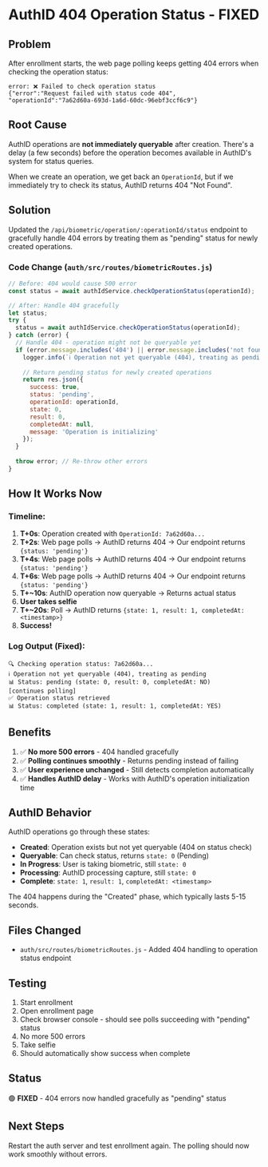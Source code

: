 # AuthID 404 Operation Status - FIXED

## Problem
After enrollment starts, the web page polling keeps getting 404 errors when checking the operation status:
```
error: ❌ Failed to check operation status
{"error":"Request failed with status code 404", "operationId":"7a62d60a-693d-1a6d-60dc-96ebf3ccf6c9"}
```

## Root Cause
AuthID operations are **not immediately queryable** after creation. There's a delay (a few seconds) before the operation becomes available in AuthID's system for status queries.

When we create an operation, we get back an `OperationId`, but if we immediately try to check its status, AuthID returns 404 "Not Found".

## Solution
Updated the `/api/biometric/operation/:operationId/status` endpoint to gracefully handle 404 errors by treating them as "pending" status for newly created operations.

### Code Change (`auth/src/routes/biometricRoutes.js`)

```javascript
// Before: 404 would cause 500 error
const status = await authIdService.checkOperationStatus(operationId);

// After: Handle 404 gracefully
let status;
try {
  status = await authIdService.checkOperationStatus(operationId);
} catch (error) {
  // Handle 404 - operation might not be queryable yet
  if (error.message.includes('404') || error.message.includes('not found')) {
    logger.info(`ℹ️ Operation not yet queryable (404), treating as pending`);
    
    // Return pending status for newly created operations
    return res.json({
      success: true,
      status: 'pending',
      operationId: operationId,
      state: 0,
      result: 0,
      completedAt: null,
      message: 'Operation is initializing'
    });
  }
  
  throw error; // Re-throw other errors
}
```

## How It Works Now

### Timeline:
1. **T+0s**: Operation created with `OperationId: 7a62d60a...`
2. **T+2s**: Web page polls → AuthID returns 404 → Our endpoint returns `{status: 'pending'}`
3. **T+4s**: Web page polls → AuthID returns 404 → Our endpoint returns `{status: 'pending'}`
4. **T+6s**: Web page polls → AuthID returns 404 → Our endpoint returns `{status: 'pending'}`
5. **T+~10s**: AuthID operation now queryable → Returns actual status
6. **User takes selfie**
7. **T+~20s**: Poll → AuthID returns `{state: 1, result: 1, completedAt: <timestamp>}`
8. **Success!**

### Log Output (Fixed):
```
🔍 Checking operation status: 7a62d60a...
ℹ️ Operation not yet queryable (404), treating as pending
📊 Status: pending (state: 0, result: 0, completedAt: NO)
[continues polling]
✅ Operation status retrieved
📊 Status: completed (state: 1, result: 1, completedAt: YES)
```

## Benefits
1. ✅ **No more 500 errors** - 404 handled gracefully
2. ✅ **Polling continues smoothly** - Returns pending instead of failing
3. ✅ **User experience unchanged** - Still detects completion automatically
4. ✅ **Handles AuthID delay** - Works with AuthID's operation initialization time

## AuthID Behavior
AuthID operations go through these states:
- **Created**: Operation exists but not yet queryable (404 on status check)
- **Queryable**: Can check status, returns `state: 0` (Pending)
- **In Progress**: User is taking biometric, still `state: 0`
- **Processing**: AuthID processing capture, still `state: 0`
- **Complete**: `state: 1`, `result: 1`, `completedAt: <timestamp>`

The 404 happens during the "Created" phase, which typically lasts 5-15 seconds.

## Files Changed
- `auth/src/routes/biometricRoutes.js` - Added 404 handling to operation status endpoint

## Testing
1. Start enrollment
2. Open enrollment page
3. Check browser console - should see polls succeeding with "pending" status
4. No more 500 errors
5. Take selfie
6. Should automatically show success when complete

## Status
🟢 **FIXED** - 404 errors now handled gracefully as "pending" status

## Next Steps
Restart the auth server and test enrollment again. The polling should now work smoothly without errors.
